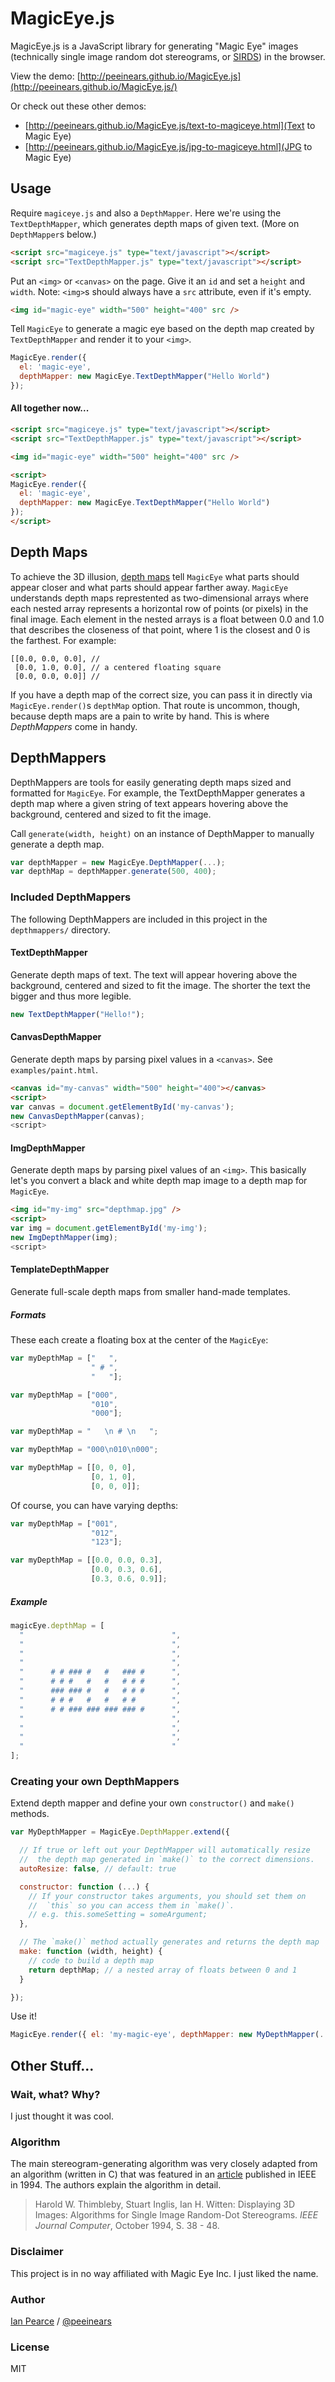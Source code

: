 MagicEye.js
===========

MagicEye.js is a JavaScript library for generating "Magic Eye" images (technically single image random dot stereograms, or [SIRDS](http://en.wikipedia.org/wiki/Autostereogram#Random-dot)) in the browser.

View the demo: [http://peeinears.github.io/MagicEye.js](http://peeinears.github.io/MagicEye.js/)

Or check out these other demos:
 - [http://peeinears.github.io/MagicEye.js/text-to-magiceye.html](Text to Magic Eye)
 - [http://peeinears.github.io/MagicEye.js/jpg-to-magiceye.html](JPG to Magic Eye)
  
## Usage

Require `magiceye.js` and also a `DepthMapper`. Here we're using the `TextDepthMapper`, which generates depth maps of given text. (More on `DepthMapper`s below.)

```html
<script src="magiceye.js" type="text/javascript"></script>
<script src="TextDepthMapper.js" type="text/javascript"></script>
```

Put an `<img>` or `<canvas>` on the page. Give it an `id` and set a `height` and `width`. Note: `<img>`s should always have a `src` attribute, even if it's empty.

```html
<img id="magic-eye" width="500" height="400" src />
```

Tell `MagicEye` to generate a magic eye based on the depth map created by `TextDepthMapper` and render it to your `<img>`.

```javascript
MagicEye.render({
  el: 'magic-eye',
  depthMapper: new MagicEye.TextDepthMapper("Hello World")
});
```

#### All together now...

```html
<script src="magiceye.js" type="text/javascript"></script>
<script src="TextDepthMapper.js" type="text/javascript"></script>

<img id="magic-eye" width="500" height="400" src />

<script>
MagicEye.render({
  el: 'magic-eye',
  depthMapper: new MagicEye.TextDepthMapper("Hello World")
});
</script>
```

## Depth Maps

To achieve the 3D illusion, [depth maps](http://en.wikipedia.org/wiki/Depth_map) tell `MagicEye` what parts should appear closer and what parts should appear farther away. `MagicEye` understands depth maps represtented as two-dimensional arrays where each nested array represents a horizontal row of points (or pixels) in the final image. Each element in the nested arrays is a float between 0.0 and 1.0 that describes the closeness of that point, where 1 is the closest and 0 is the farthest. For example:

    [[0.0, 0.0, 0.0], //
     [0.0, 1.0, 0.0], // a centered floating square
     [0.0, 0.0, 0.0]] //
     
If you have a depth map of the correct size, you can pass it in directly via `MagicEye.render()`s `depthMap` option. That route is uncommon, though, because depth maps are a pain to write by hand. This is where _DepthMappers_ come in handy.

## DepthMappers

DepthMappers are tools for easily generating depth maps sized and formatted for `MagicEye`. For example, the TextDepthMapper generates a depth map where a given string of text appears hovering above the background, centered and sized to fit the image.

Call `generate(width, height)` on an instance of DepthMapper to manually generate a depth map.

```javascript
var depthMapper = new MagicEye.DepthMapper(...);
var depthMap = depthMapper.generate(500, 400);
```

### Included DepthMappers

The following DepthMappers are included in this project in the `depthmappers/` directory.

#### TextDepthMapper

Generate depth maps of text. The text will appear hovering above the background, centered and sized to fit the image. The shorter the text the bigger and thus more legible.

```javascript
new TextDepthMapper("Hello!");
```

#### CanvasDepthMapper

Generate depth maps by parsing pixel values in a `<canvas>`. See `examples/paint.html`.

```html
<canvas id="my-canvas" width="500" height="400"></canvas>
<script>
var canvas = document.getElementById('my-canvas');
new CanvasDepthMapper(canvas);
<script>
```

#### ImgDepthMapper

Generate depth maps by parsing pixel values of an `<img>`. This basically let's you convert a black and white depth map image to a depth map for `MagicEye`.

```html
<img id="my-img" src="depthmap.jpg" />
<script>
var img = document.getElementById('my-img');
new ImgDepthMapper(img);
<script>
```

#### TemplateDepthMapper

Generate full-scale depth maps from smaller hand-made templates.

##### Formats

These each create a floating box at the center of the `MagicEye`:

```javascript
var myDepthMap = ["   ",
                  " # ",
                  "   "];

var myDepthMap = ["000",
                  "010",
                  "000"];

var myDepthMap = "   \n # \n   ";

var myDepthMap = "000\n010\n000";

var myDepthMap = [[0, 0, 0],
                  [0, 1, 0],
                  [0, 0, 0]];
```

Of course, you can have varying depths:

```javascript
var myDepthMap = ["001",
                  "012",
                  "123"];

var myDepthMap = [[0.0, 0.0, 0.3],
                  [0.0, 0.3, 0.6],
                  [0.3, 0.6, 0.9]];
```

##### Example

```javascript
magicEye.depthMap = [
  "                                 ",
  "                                 ",
  "                                 ",
  "                                 ",
  "      # # ### #   #   ### #      ",
  "      # # #   #   #   # # #      ",
  "      ### ### #   #   # # #      ",
  "      # # #   #   #   # #        ",
  "      # # ### ### ### ### #      ",
  "                                 ",
  "                                 ",
  "                                 ",
  "                                 "
];
```

### Creating your own DepthMappers

Extend depth mapper and define your own `constructor()` and `make()` methods.

```javascript
var MyDepthMapper = MagicEye.DepthMapper.extend({

  // If true or left out your DepthMapper will automatically resize
  //  the depth map generated in `make()` to the correct dimensions.
  autoResize: false, // default: true

  constructor: function (...) {
    // If your constructor takes arguments, you should set them on
    //  `this` so you can access them in `make()`.
    // e.g. this.someSetting = someArgument;
  },

  // The `make()` method actually generates and returns the depth map
  make: function (width, height) {
    // code to build a depth map
    return depthMap; // a nested array of floats between 0 and 1
  }

});
```

Use it!

```javascript
MagicEye.render({ el: 'my-magic-eye', depthMapper: new MyDepthMapper(...) });
```

## Other Stuff...

### Wait, what? Why?

I just thought it was cool.

### Algorithm

The main stereogram-generating algorithm was very closely adapted from
an algorithm (written in C) that was featured in an [article](http://www.cs.sfu.ca/CourseCentral/414/li/material/refs/SIRDS-Computer-94.pdf) published in
IEEE in 1994. The authors explain the algorithm in detail.

> Harold W. Thimbleby, Stuart Inglis, Ian H. Witten: Displaying 3D Images: Algorithms for Single Image Random-Dot Stereograms. *IEEE Journal Computer*, October 1994, S. 38 - 48.

### Disclaimer

This project is in no way affiliated with Magic Eye Inc. I just liked the name.

### Author

[Ian Pearce](http://ianpearce.org) / [@peeinears](https://github.com/peeinears)

### License

MIT
